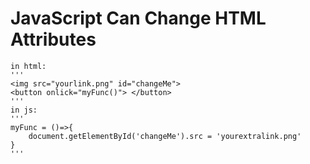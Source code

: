 # JavaScript Can Change HTML Attributes

    in html:
    ''' 
    <img src="yourlink.png" id="changeMe">
    <button onlick="myFunc()"> </button>
    '''
    in js:
    '''
    myFunc = ()=>{
        document.getElementById('changeMe').src = 'yourextralink.png'
    }
    '''